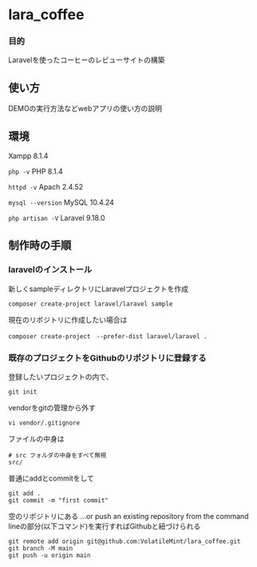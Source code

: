 # lara_coffee
### 目的
Laravelを使ったコーヒーのレビューサイトの構築



## 使い方
DEMOの実行方法などwebアプリの使い方の説明

## 環境
Xampp 8.1.4

`php -v`
PHP 8.1.4

`httpd -v` 
Apach 2.4.52

`mysql --version`
MySQL 10.4.24

`php artisan -V`
Laravel 9.18.0


## 制作時の手順

### laravelのインストール
新しくsampleディレクトリにLaravelプロジェクトを作成

`
composer create-project laravel/laravel sample
`

現在のリポジトリに作成したい場合は

`
composer create-project　--prefer-dist laravel/laravel .
`

### 既存のプロジェクトをGithubのリポジトリに登録する
登録したいプロジェクトの内で、

`
git init
`

vendorをgitの管理から外す

`
vi vendor/.gitignore
`

ファイルの中身は

```
# src フォルダの中身をすべて無視
src/
```

普通にaddとcommitをして

```
git add .
git commit -m "first commit"
```

空のリポジトリにある
…or push an existing repository from the command lineの部分(以下コマンド)を実行すればGithubと紐づけられる

```
git remote add origin git@github.com:VolatileMint/lara_coffee.git
git branch -M main
git push -u origin main
```
